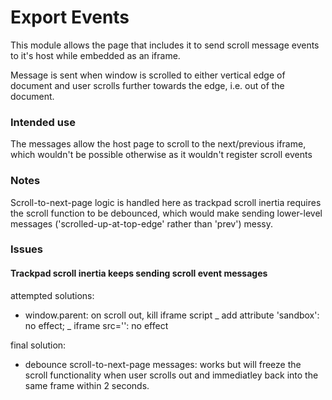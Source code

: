 # Export Events

This module allows the page that includes it to send scroll message events to it's host while embedded as an iframe.

Message is sent when window is scrolled to either vertical edge of document and user scrolls further towards the edge, i.e. out of the document.

### Intended use

The messages allow the host page to scroll to the next/previous iframe, which wouldn't be possible otherwise as it wouldn't register scroll events

### Notes

Scroll-to-next-page logic is handled here as trackpad scroll inertia requires the scroll function to be debounced, which would make sending lower-level messages ('scrolled-up-at-top-edge' rather than 'prev') messy.

### Issues

#### Trackpad scroll inertia keeps sending scroll event messages

attempted solutions:

- window.parent: on scroll out, kill iframe script
  _ add attribute 'sandbox': no effect;
  _ iframe src='': no effect

final solution:

- debounce scroll-to-next-page messages: works but will freeze the scroll functionality when user scrolls out and immediatley back into the same frame within 2 seconds.
